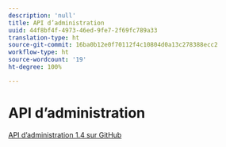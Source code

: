 ```yaml
---
description: 'null'
title: API d’administration
uuid: 44f8bf4f-4973-46ed-9fe7-2f69fc789a33
translation-type: ht
source-git-commit: 16ba0b12e0f70112f4c10804d0a13c278388ecc2
workflow-type: ht
source-wordcount: '19'
ht-degree: 100%

---
```



# API d’administration

[API d’administration 1.4 sur GitHub](https://github.com/AdobeDocs/analytics-1.4-apis/blob/master/docs/admin-api/index.md)
